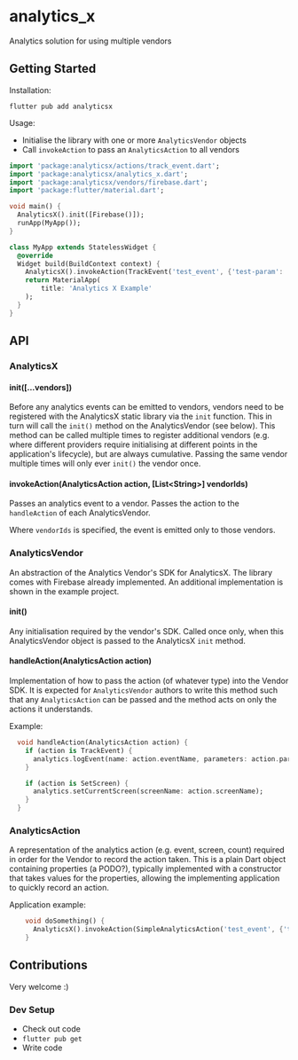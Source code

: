 # analytics_x

Analytics solution for using multiple vendors

## Getting Started

Installation:

`flutter pub add analyticsx`

Usage:

* Initialise the library with one or more `AnalyticsVendor` objects
* Call `invokeAction` to pass an `AnalyticsAction` to all vendors

```dart
import 'package:analyticsx/actions/track_event.dart';
import 'package:analyticsx/analytics_x.dart';
import 'package:analyticsx/vendors/firebase.dart';
import 'package:flutter/material.dart';

void main() {
  AnalyticsX().init([Firebase()]);
  runApp(MyApp());
}

class MyApp extends StatelessWidget {
  @override
  Widget build(BuildContext context) {
    AnalyticsX().invokeAction(TrackEvent('test_event', {'test-param': 'yes'}));
    return MaterialApp(
        title: 'Analytics X Example'
    );
  }
}
```

## API

### AnalyticsX

#### init(\[...vendors\])

Before any analytics events can be emitted to vendors, vendors need to be registered with the AnalyticsX static 
library via the `init` function. This in turn will call the `init()` method on the AnalyticsVendor (see below). This 
method can 
be called multiple times to register additional vendors (e.g. where different providers require initialising at 
different points in the application's lifecycle), but are always cumulative. Passing the same vendor multiple times 
will only ever `init()` the vendor once.

#### invokeAction(AnalyticsAction action, \[List\<String\>\] vendorIds)

Passes an analytics event to a vendor. Passes the action to the `handleAction` of each AnalyticsVendor.

Where `vendorIds` is specified, the event is emitted only to those vendors. 

### AnalyticsVendor

An abstraction of the Analytics Vendor's SDK for AnalyticsX. The library comes with Firebase already implemented. An 
additional implementation is shown in the example project.

#### init()

Any initialisation required by the vendor's SDK. Called once only, when this AnalyticsVendor object is passed to the 
AnalyticsX `init` method.

#### handleAction(AnalyticsAction action)

Implementation of how to pass the action (of whatever type) into the Vendor SDK. It is expected for `AnalyticsVendor` 
authors to write this method such that any `AnalyticsAction` can be passed and the method acts on only the actions 
it understands.

Example:
```dart
  void handleAction(AnalyticsAction action) {
    if (action is TrackEvent) {
      analytics.logEvent(name: action.eventName, parameters: action.parameters);
    }

    if (action is SetScreen) {
      analytics.setCurrentScreen(screenName: action.screenName);
    }
  }
```

### AnalyticsAction

A representation of the analytics action (e.g. event, screen, count) required in order for the Vendor to record the 
action taken. This is a plain Dart object containing properties (a PODO?), typically implemented with a constructor 
that takes values for the properties, allowing the implementing application to quickly record an action.

Application example:
```dart
    void doSomething() {
      AnalyticsX().invokeAction(SimpleAnalyticsAction('test_event', {'test-param': 'yes'}));
    }
```

## Contributions

Very welcome :)

### Dev Setup

* Check out code
* `flutter pub get`
* Write code
